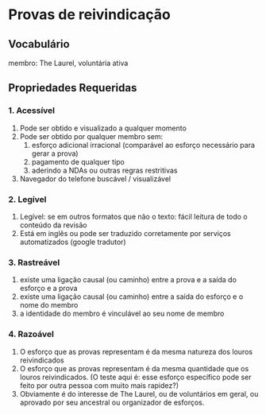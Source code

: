 # Provas de reivindicação
## Vocabulário
membro: The Laurel, voluntária ativa

## Propriedades Requeridas
### 1. Acessível
1. Pode ser obtido e visualizado a qualquer momento
1. Pode ser obtido por qualquer membro sem:
    1. esforço adicional irracional (comparável ao esforço necessário para gerar a prova)
    1. pagamento de qualquer tipo
    1. aderindo a NDAs ou outras regras restritivas
1. Navegador do telefone buscável / visualizável
### 2. Legível
1. Legível: se em outros formatos que não o texto: fácil leitura de todo o conteúdo da revisão
1. Está em inglês ou pode ser traduzido corretamente por serviços automatizados (google tradutor)
### 3. Rastreável
1. existe uma ligação causal (ou caminho) entre a prova e a saída do esforço e a prova
1. existe uma ligação causal (ou caminho) entre a saída do esforço e o nome do membro
1. a identidade do membro é vinculável ao seu nome de membro
### 4. Razoável
1. O esforço que as provas representam é da mesma natureza dos louros reivindicados
1. O esforço que as provas representam é da mesma quantidade que os louros reivindicados. (O teste aqui é: esse esforço específico pode ser feito por outra pessoa com muito mais rapidez?)
1. Obviamente é do interesse de The Laurel, ou de voluntários em geral, ou aprovado por seu ancestral ou organizador de esforços.